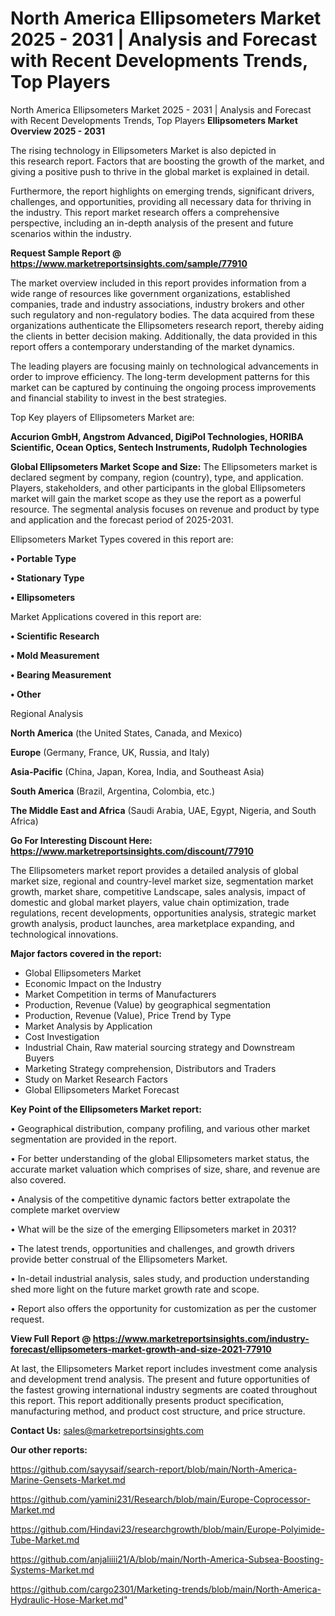 # North America Ellipsometers Market 2025 - 2031 | Analysis and Forecast with Recent Developments Trends, Top Players
North America Ellipsometers Market 2025 - 2031 | Analysis and Forecast with Recent Developments Trends, Top Players
<Strong> Ellipsometers Market Overview 2025 - 2031</strong>

The rising technology in Ellipsometers Market is also depicted in this research report. Factors that are boosting the growth of the market, and giving a positive push to thrive in the global market is explained in detail.

Furthermore, the report highlights on emerging trends, significant drivers, challenges, and opportunities, providing all necessary data for thriving in the industry. This report market research offers a comprehensive perspective, including an in-depth analysis of the present and future scenarios within the industry.

<strong>Request Sample Report @ <a href=https://www.marketreportsinsights.com/sample/77910>https://www.marketreportsinsights.com/sample/77910</a></strong>

The market overview included in this report provides information from a wide range of resources like government organizations, established companies, trade and industry associations, industry brokers and other such regulatory and non-regulatory bodies. The data acquired from these organizations authenticate the Ellipsometers research report, thereby aiding the clients in better decision making. Additionally, the data provided in this report offers a contemporary understanding of the market dynamics.

The leading players are focusing mainly on technological advancements in order to improve efficiency. The long-term development patterns for this market can be captured by continuing the ongoing process improvements and financial stability to invest in the best strategies.

Top Key players of Ellipsometers Market are:

<strong>Accurion GmbH, Angstrom Advanced, DigiPol Technologies, HORIBA Scientific, Ocean Optics, Sentech Instruments, Rudolph Technologies</strong>

<strong><b>Global Ellipsometers Market Scope and Size:</b></strong>
The Ellipsometers market is declared segment by company, region (country), type, and application. Players, stakeholders, and other participants in the global Ellipsometers market will gain the market scope as they use the report as a powerful resource. The segmental analysis focuses on revenue and product by type and application and the forecast period of 2025-2031.

Ellipsometers Market Types covered in this report are:

<strong>• Portable Type

• Stationary Type

• Ellipsometers</strong>

Market Applications covered in this report are:

<strong>• Scientific Research

• Mold Measurement

• Bearing Measurement

• Other</strong> 

Regional Analysis

<strong>North America</strong> (the United States, Canada, and Mexico)

<strong>Europe</strong> (Germany, France, UK, Russia, and Italy)

<strong>Asia-Pacific</strong> (China, Japan, Korea, India, and Southeast Asia)

<strong>South America</strong> (Brazil, Argentina, Colombia, etc.)

<strong>The Middle East and Africa</strong> (Saudi Arabia, UAE, Egypt, Nigeria, and South Africa)

<strong>Go For Interesting Discount Here: <a href=https://www.marketreportsinsights.com/discount/77910>https://www.marketreportsinsights.com/discount/77910</a></strong>

The Ellipsometers market report provides a detailed analysis of global market size, regional and country-level market size, segmentation market growth, market share, competitive Landscape, sales analysis, impact of domestic and global market players, value chain optimization, trade regulations, recent developments, opportunities analysis, strategic market growth analysis, product launches, area marketplace expanding, and technological innovations.

<strong><b>Major factors covered in the report:</b></strong>
<ul>
  <li>Global Ellipsometers Market </li>
  <li>Economic Impact on the Industry</li>
  <li>Market Competition in terms of Manufacturers</li>
  <li>Production, Revenue (Value) by geographical segmentation</li>
  <li>Production, Revenue (Value), Price Trend by Type</li>
  <li>Market Analysis by Application</li>
  <li>Cost Investigation</li>
  <li>Industrial Chain, Raw material sourcing strategy and Downstream Buyers</li>
  <li>Marketing Strategy comprehension, Distributors and Traders</li>
  <li>Study on Market Research Factors</li>
  <li>Global Ellipsometers Market Forecast</li>
</ul>

<strong><b>Key Point of the Ellipsometers Market report:</b></strong>

• Geographical distribution, company profiling, and various other market segmentation are provided in the report.

• For better understanding of the global Ellipsometers market status, the accurate market valuation which comprises of size, share, and revenue are also covered.

• Analysis of the competitive dynamic factors better extrapolate the complete market overview

• What will be the size of the emerging Ellipsometers market in 2031?

• The latest trends, opportunities and challenges, and growth drivers provide better construal of the Ellipsometers Market.

• In-detail industrial analysis, sales study, and production understanding shed more light on the future market growth rate and scope.

• Report also offers the opportunity for customization as per the customer request.

<strong><b>View Full Report @ <a href=https://www.marketreportsinsights.com/industry-forecast/ellipsometers-market-growth-and-size-2021-77910>https://www.marketreportsinsights.com/industry-forecast/ellipsometers-market-growth-and-size-2021-77910</a></b></strong>


At last, the Ellipsometers Market report includes investment come analysis and development trend analysis. The present and future opportunities of the fastest growing international industry segments are coated throughout this report. This report additionally presents product specification, manufacturing method, and product cost structure, and price structure.

<strong>Contact Us:</strong>
sales@marketreportsinsights.com

<strong>Our other reports:</strong>

<a href=https://github.com/sayysaif/search-report/blob/main/North-America-Marine-Gensets-Market.md>https://github.com/sayysaif/search-report/blob/main/North-America-Marine-Gensets-Market.md</a>

<a href=https://github.com/yamini231/Research/blob/main/Europe-Coprocessor-Market.md>https://github.com/yamini231/Research/blob/main/Europe-Coprocessor-Market.md</a>

<a href=https://github.com/Hindavi23/researchgrowth/blob/main/Europe-Polyimide-Tube-Market.md>https://github.com/Hindavi23/researchgrowth/blob/main/Europe-Polyimide-Tube-Market.md</a>

<a href=https://github.com/anjaliiii21/A/blob/main/North-America-Subsea-Boosting-Systems-Market.md>https://github.com/anjaliiii21/A/blob/main/North-America-Subsea-Boosting-Systems-Market.md</a>

<a href=https://github.com/cargo2301/Marketing-trends/blob/main/North-America-Hydraulic-Hose-Market.md>https://github.com/cargo2301/Marketing-trends/blob/main/North-America-Hydraulic-Hose-Market.md</a>"
